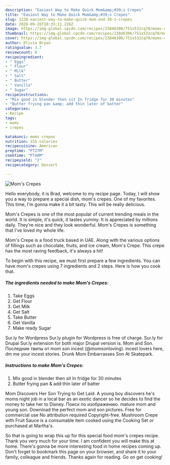 ```yaml
---
description: "Easiest Way to Make Quick Mom&amp;#39;s Crepes"
title: "Easiest Way to Make Quick Mom&amp;#39;s Crepes"
slug: 1230-easiest-way-to-make-quick-mom-and-39-s-crepes
date: 2020-09-26T10:33:11.226Z
image: https://img-global.cpcdn.com/recipes/23846306/751x532cq70/moms-crepes-recipe-main-photo.jpg
thumbnail: https://img-global.cpcdn.com/recipes/23846306/751x532cq70/moms-crepes-recipe-main-photo.jpg
cover: https://img-global.cpcdn.com/recipes/23846306/751x532cq70/moms-crepes-recipe-main-photo.jpg
author: Olivia Bryan
ratingvalue: 3.7
reviewcount: 8
recipeingredient:
- " Eggs"
- " Flour"
- " Milk"
- " Salt"
- " Butter"
- " Vanilla"
- " Sugar"
recipeinstructions:
- "Mix good in blender then sit In fridge for 30 minutes"
- "Butter frying pan &amp; add thin later of batter"
categories:
- Recipe
tags:
- moms
- crepes

katakunci: moms crepes 
nutrition: 155 calories
recipecuisine: American
preptime: "PT27M"
cooktime: "PT48M"
recipeyield: "2"
recipecategory: Dessert

---
```



![Mom&#39;s Crepes](https://img-global.cpcdn.com/recipes/23846306/751x532cq70/moms-crepes-recipe-main-photo.jpg)

Hello everybody, it is Brad, welcome to my recipe page. Today, I will show you a way to prepare a special dish, mom&#39;s crepes. One of my favorites. This time, I'm gonna make it a bit tasty. This will be really delicious.

Mom&#39;s Crepes is one of the most popular of current trending meals in the world. It is simple, it's quick, it tastes yummy. It is appreciated by millions daily. They're nice and they look wonderful. Mom&#39;s Crepes is something that I've loved my whole life.

Mom&#39;s Crepe is a food truck based in UAE. Along with the various options of fillings such as chocolate, fruits, and ice cream, Mom&#39;s Crepe. This crepe has the most raving feedback, it&#39;s always a hit!


To begin with this recipe, we must first prepare a few ingredients. You can have mom&#39;s crepes using 7 ingredients and 2 steps. Here is how you cook that.

<!--inarticleads1-->

##### The ingredients needed to make Mom&#39;s Crepes:

1. Take  Eggs
1. Get  Flour
1. Get  Milk
1. Get  Salt
1. Take  Butter
1. Get  Vanilla
1. Make ready  Sugar


Sur.ly for Wordpress Sur.ly plugin for Wordpress is free of charge. Sur.ly for Drupal Sur.ly extension for both major Drupal version is. Mom and Son. Последние твиты от mom son incest (@momsonloving). incest lovers here, dm me your incest stories. Drunk Mom Embarrasses Son At Skatepark. 

<!--inarticleads2-->

##### Instructions to make Mom&#39;s Crepes:

1. Mix good in blender then sit In fridge for 30 minutes
1. Butter frying pan &amp; add thin later of batter


Mom Discovers Her Son Trying to Get Laid. A young boy discovers he&#39;s moms night job in a local bar as an exotic dancer so he decides to find the money to take her to Disney. Поиск по изображению. mature mom and young son. Download the perfect mom and son pictures. Free for commercial use No attribution required Copyright-free. Mushroom Crepe with Fruit Sauce is a consumable item cooked using the Cooking Set or purchased at Martha&#39;s. 

So that is going to wrap this up for this special food mom&#39;s crepes recipe. Thank you very much for your time. I am confident you will make this at home. There's gonna be more interesting food in home recipes coming up. Don't forget to bookmark this page on your browser, and share it to your family, colleague and friends. Thanks again for reading. Go on get cooking!
